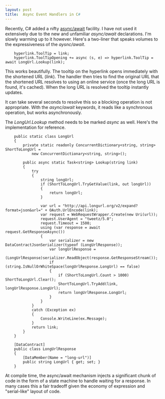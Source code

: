 ```yaml
---
layout: post
title:  Async Event Handlers in C#
---
```

Recently, C# added a nifty [async/await](http://msdn.microsoft.com/en-us/library/vstudio/hh191443.aspx) facility. I have not used it extensively due to the new and unfamiliar _async/await_ declarations. I'm slowly warming up to it however. Here's a two-liner that speaks volumes to the expressiveness of the _aysnc/await_.
    
        hyperlink.ToolTip = link;  
        hyperlink.ToolTipOpening += async (s, e) => hyperlink.ToolTip = await LongUrl.Lookup(link);

  


This works beautifully. The tooltip on the hyperlink opens immediately with the shortened URL (_link_). The handler then tries to find the original URL that the shortened URL resolves to using an online service (once the long URL is found, it's cached). When the long URL is resolved the tooltip instantly updates.

It can take several seconds to resolve this so a blocking operation is not appropriate. With the _async/await_ keywords, it reads like a synchronous operation, but works asynchronously. 

The _LongUrl.Lookup_ method needs to be marked _async_ as well. Here's the implementation for reference.
    
        public static class LongUrl  
        {  
            private static readonly ConcurrentDictionary<string, string> ShortToLongUrl =   
                new ConcurrentDictionary<string, string>();  
      
            public async static Task<string> Lookup(string link)  
            {  
                try  
                {  
                    string longUrl;  
                    if (ShortToLongUrl.TryGetValue(link, out longUrl))  
                    {  
                        return longUrl;  
                    }  
      
                    var url = "http://api.longurl.org/v2/expand?format=json&url=" + OAuth.UrlEncode(link);  
                    var request = WebRequestWrapper.Create(new Uri(url));  
                    request.UserAgent = "tweetz/5.0";  
                    request.Timeout = 1500;  
                    using (var response = await request.GetResponseAsync())  
                    {  
                        var serializer = new DataContractJsonSerializer(typeof (LongUrlResponse));  
                        var longUrlResponse =   
                            (LongUrlResponse)serializer.ReadObject(response.GetResponseStream());  
                        if (string.IsNullOrWhiteSpace(longUrlResponse.LongUrl) == false)  
                        {  
                            if (ShortToLongUrl.Count > 1000) ShortToLongUrl.Clear();  
                            ShortToLongUrl.TryAdd(link, longUrlResponse.LongUrl);  
                            return longUrlResponse.LongUrl;  
                        }  
                    }  
                }  
                catch (Exception ex)  
                {  
                    Console.WriteLine(ex.Message);  
                }  
                return link;  
            }  
        }  
      
        [DataContract]  
        public class LongUrlResponse  
        {  
            [DataMember(Name = "long-url")]  
            public string LongUrl { get; set; }  
        }

  
At compile time, the async/await mechanism injects a significant chunk of code in the form of a state machine to handle waiting for a response. In many cases this a fair tradeoff given the economy of expression and "serial-like" layout of code.
